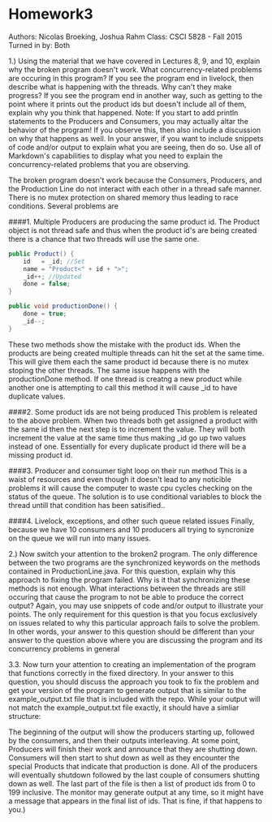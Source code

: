 Homework3
=========

Authors: Nicolas Broeking, Joshua Rahm
Class: CSCI 5828 - Fall 2015
Turned in by: Both



1.) Using the material that we have covered in Lectures 8, 9, and 10, explain
why the broken program doesn't work. What concurrency-related problems are
occuring in this program? If you see the program end in livelock, then describe
what is happening with the threads. Why can't they make progress? If you see
the program end in another way, such as getting to the point where it prints
out the product ids but doesn't include all of them, explain why you think that
happened. Note: If you start to add println statements to the Producers and
Consumers, you may actually altar the behavior of the program! If you observe
this, then also include a discussion on why that happens as well. In your
answer, if you want to include snippets of code and/or output to explain what
you are seeing, then do so. Use all of Markdown's capabilities to display what
you need to explain the concurrency-related problems that you are observing.

The broken program doesn't work because the Consumers, Producers, and the
Production Line do not interact with each other in a thread safe manner.  There
is no mutex protection on shared memory thus leading to race conditions. Several problems are

####1. Multiple Producers are producing the same product id.  The Product object
is not thread safe and thus when the product id's are being created there is a
chance that two threads will use the same one.

```Java
public Product() {
    id   = _id; //Set
    name = "Product<" + id + ">";
    _id++; //Updated
    done = false;
}

public void productionDone() {
    done = true;
    _id--;
}
```

These two methods show the mistake with the product ids. When the products are
being created multiple threads can hit the set at the same time. This will give
them each the same product id because there is no mutex stoping the other
threads. The same issue happens with the productionDone method. If one thread
is creatng a new product while another one is attempting to call this method it
will cause \_id to have duplicate values.


####2. Some product ids are not being produced This problem is releated to the
above problem. When two threads both get assigned a product with the same id
then the next step is to increment the value. They will both increment the
value at the same time thus making \_id go up two values instead of one.
Essentially for every duplicate product id there will be a missing product id.

####3. Producer and consumer tight loop on their run method This is a waist of
resources and even though it doesn't lead to any noticible problems it will
cause the computer to waste cpu cycles checking on the status of the queue.
The solution is to use conditional variables to block the thread untill that
condition has been satisified..

####4. Livelock, exceptions, and other such queue related issues Finally,
because we have 10 consumers and 10 producers all trying to syncronize on the
queue we will run into many issues.

2.) Now switch your attention to the broken2 program. The only difference
between the two programs are the synchronized keywords on the methods contained
in ProductionLine.java. For this question, explain why this approach to fixing
the program failed. Why is it that synchronizing these methods is not enough.
What interactions between the threads are still occuring that cause the program
to not be able to produce the correct output? Again, you may use snippets of
code and/or output to illustrate your points. The only requirement for this
question is that you focus exclusively on issues related to why this particular
approach fails to solve the problem. In other words, your answer to this
question should be different than your answer to the question above where you
are discussing the program and its concurrency problems in general

3.3. Now turn your attention to creating an implementation of the program that
functions correctly in the fixed directory. In your answer to this question,
you should discuss the approach you took to fix the problem and get your
version of the program to generate output that is similar to the
example_output.txt file that is included with the repo. While your output will
not match the example_output.txt file exactly, it should have a simliar
structure:

The beginning of the output will show the producers starting up, followed by
the consumers, and then their outputs interleaving.  At some point, Producers
will finish their work and announce that they are shutting down.  Consumers
will then start to shut down as well as they encounter the special Products
that indicate that production is done.  All of the producers will eventually
shutdown followed by the last couple of consumers shutting down as well.  The
last part of the file is then a list of product ids from 0 to 199 inclusive.
The monitor may generate output at any time, so it might have a message that
appears in the final list of ids. That is fine, if that happens to you.)
